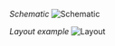 *Schematic*
![Schematic](https://raw.githubusercontent.com/hisashin/NinjaLAMP/master/NinjaLAMP_Arduino/eagle/schematic.png "schematic")

*Layout example*
![Layout](https://raw.githubusercontent.com/hisashin/NinjaLAMP/master/NinjaLAMP_Arduino/eagle/layout.png "layout")
